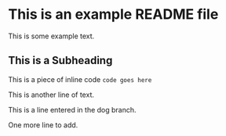 # This is an example README file

This is some example text.

## This is a Subheading

This is a piece of inline code `code goes here`

This is another line of text.

This is a line entered in the dog branch.

One more line to add.